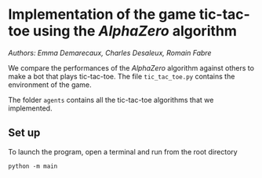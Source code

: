 # Implementation of the game tic-tac-toe using the _AlphaZero_ algorithm

_Authors: Emma Demarecaux, Charles Desaleux, Romain Fabre_

We compare the performances of the _AlphaZero_ algorithm against others to make a bot that plays tic-tac-toe. The file `tic_tac_toe.py` contains the environment of the game. 

The folder `agents` contains all the tic-tac-toe algorithms that we implemented.

## Set up

To launch the program, open a terminal and run from the root directory
```
python -m main
``` 
